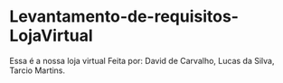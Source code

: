 # Levantamento-de-requisitos-LojaVirtual
Essa é a nossa loja virtual
Feita por: 
David de Carvalho,
Lucas da Silva,
Tarcio Martins.
